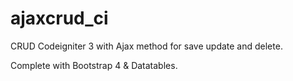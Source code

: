 # ajaxcrud_ci
CRUD Codeigniter 3 with Ajax method for save update and delete. 

Complete with Bootstrap 4 & Datatables.
